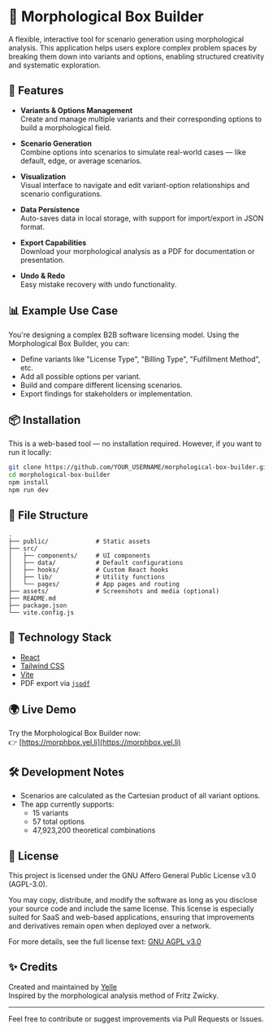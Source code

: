 # 🧠 Morphological Box Builder

A flexible, interactive tool for scenario generation using morphological analysis. This application helps users explore complex problem spaces by breaking them down into variants and options, enabling structured creativity and systematic exploration.

## 🚀 Features

- **Variants & Options Management**  
  Create and manage multiple variants and their corresponding options to build a morphological field.

- **Scenario Generation**  
  Combine options into scenarios to simulate real-world cases — like default, edge, or average scenarios.

- **Visualization**  
  Visual interface to navigate and edit variant-option relationships and scenario configurations.

- **Data Persistence**  
  Auto-saves data in local storage, with support for import/export in JSON format.

- **Export Capabilities**  
  Download your morphological analysis as a PDF for documentation or presentation.

- **Undo & Redo**  
  Easy mistake recovery with undo functionality.

## 📊 Example Use Case

You're designing a complex B2B software licensing model. Using the Morphological Box Builder, you can:

- Define variants like "License Type", "Billing Type", "Fulfillment Method", etc.
- Add all possible options per variant.
- Build and compare different licensing scenarios.
- Export findings for stakeholders or implementation.

## 📦 Installation

This is a web-based tool — no installation required. However, if you want to run it locally:

```bash
git clone https://github.com/YOUR_USERNAME/morphological-box-builder.git
cd morphological-box-builder
npm install
npm run dev
```

## 📁 File Structure

```
.
├── public/             # Static assets
├── src/
│   ├── components/     # UI components
│   ├── data/           # Default configurations
│   ├── hooks/          # Custom React hooks
│   ├── lib/            # Utility functions
│   └── pages/          # App pages and routing
├── assets/             # Screenshots and media (optional)
├── README.md
├── package.json
└── vite.config.js
```

## 🧩 Technology Stack

- [React](https://reactjs.org/)
- [Tailwind CSS](https://tailwindcss.com/)
- [Vite](https://vitejs.dev/)
- PDF export via [`jspdf`](https://github.com/parallax/jsPDF)

## 🌍 Live Demo

Try the Morphological Box Builder now:  
👉 [https://morphbox.yel.li](https://morphbox.yel.li)

## 🛠️ Development Notes

- Scenarios are calculated as the Cartesian product of all variant options.
- The app currently supports:
  - 15 variants
  - 57 total options
  - 47,923,200 theoretical combinations

## 📄 License

This project is licensed under the GNU Affero General Public License v3.0 (AGPL-3.0).

You may copy, distribute, and modify the software as long as you disclose your source code and include the same license. This license is especially suited for SaaS and web-based applications, ensuring that improvements and derivatives remain open when deployed over a network.

For more details, see the full license text: [GNU AGPL v3.0](https://www.gnu.org/licenses/agpl-3.0.html)

## ✨ Credits

Created and maintained by [Yelle](https://yel.li)  
Inspired by the morphological analysis method of Fritz Zwicky.

---

Feel free to contribute or suggest improvements via Pull Requests or Issues.
